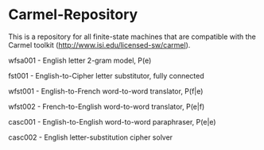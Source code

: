 Carmel-Repository
=================

This is a repository for all finite-state machines that are compatible with the Carmel toolkit (http://www.isi.edu/licensed-sw/carmel).

wfsa001 - English letter 2-gram model, P(e)

fst001 - English-to-Cipher letter substitutor, fully connected

wfst001 - English-to-French word-to-word translator, P(f|e)

wfst002 - French-to-English word-to-word translator, P(e|f)

casc001 - English-to-English word-to-word paraphraser, P(e|e)

casc002 - English letter-substitution cipher solver
